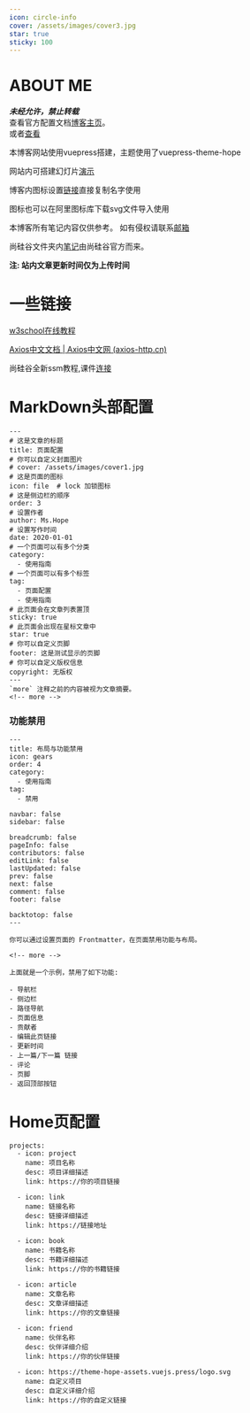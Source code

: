 ```yaml
---
icon: circle-info
cover: /assets/images/cover3.jpg
star: true
sticky: 100
---
```


# ABOUT ME
***未经允许，禁止转载***  <br/>
查看官方配置文档[博客主页](https://theme-hope.vuejs.press/zh/guide/blog/home.html)。<br>
或者[查看](https://theme-hope.vuejs.press)

本博客网站使用vuepress搭建，主题使用了vuepress-theme-hope<br>

网站内可搭建幻灯片[演示](https://plugin-md-enhance.vuejs.press/zh/guide/content/revealjs/demo.html)<br>

博客内图标设置[链接](https://fontawesome.com/)直接复制名字使用<br>

图标也可以在阿里图标库下载svg文件导入使用<br>

本博客所有笔记内容仅供参考。
如有侵权请联系[邮箱](mailto:wzy9858@qq.com)

尚硅谷文件夹内[笔记](./blogs/尚硅谷相关课程官方笔记/)由尚硅谷官方而来。


**注: 站内文章更新时间仅为上传时间**

# 一些链接
[w3school在线教程](https://www.w3school.com.cn/)<br>

[Axios中文文档 | Axios中文网 (axios-http.cn)](https://www.axios-http.cn/)<br>

尚硅谷全新ssm教程,课件[连接](https://www.wolai.com/v5Kuct5ZtPeVBk4NBUGBWF)

# MarkDown头部配置
```
---
# 这是文章的标题
title: 页面配置
# 你可以自定义封面图片
# cover: /assets/images/cover1.jpg
# 这是页面的图标
icon: file  # lock 加锁图标
# 这是侧边栏的顺序
order: 3
# 设置作者
author: Ms.Hope
# 设置写作时间
date: 2020-01-01
# 一个页面可以有多个分类
category:
  - 使用指南
# 一个页面可以有多个标签
tag:
  - 页面配置
  - 使用指南
# 此页面会在文章列表置顶
sticky: true
# 此页面会出现在星标文章中
star: true
# 你可以自定义页脚
footer: 这是测试显示的页脚
# 你可以自定义版权信息
copyright: 无版权
---
`more` 注释之前的内容被视为文章摘要。
<!-- more -->
```
### 功能禁用
```
---
title: 布局与功能禁用
icon: gears
order: 4
category:
  - 使用指南
tag:
  - 禁用

navbar: false
sidebar: false

breadcrumb: false
pageInfo: false
contributors: false
editLink: false
lastUpdated: false
prev: false
next: false
comment: false
footer: false

backtotop: false
---

你可以通过设置页面的 Frontmatter，在页面禁用功能与布局。

<!-- more -->

上面就是一个示例，禁用了如下功能:

- 导航栏
- 侧边栏
- 路径导航
- 页面信息
- 贡献者
- 编辑此页链接
- 更新时间
- 上一篇/下一篇 链接
- 评论
- 页脚
- 返回顶部按钮

```


# Home页配置
```
projects:
  - icon: project
    name: 项目名称
    desc: 项目详细描述
    link: https://你的项目链接

  - icon: link
    name: 链接名称
    desc: 链接详细描述
    link: https://链接地址

  - icon: book
    name: 书籍名称
    desc: 书籍详细描述
    link: https://你的书籍链接

  - icon: article
    name: 文章名称
    desc: 文章详细描述
    link: https://你的文章链接

  - icon: friend
    name: 伙伴名称
    desc: 伙伴详细介绍
    link: https://你的伙伴链接

  - icon: https://theme-hope-assets.vuejs.press/logo.svg
    name: 自定义项目
    desc: 自定义详细介绍
    link: https://你的自定义链接
```

